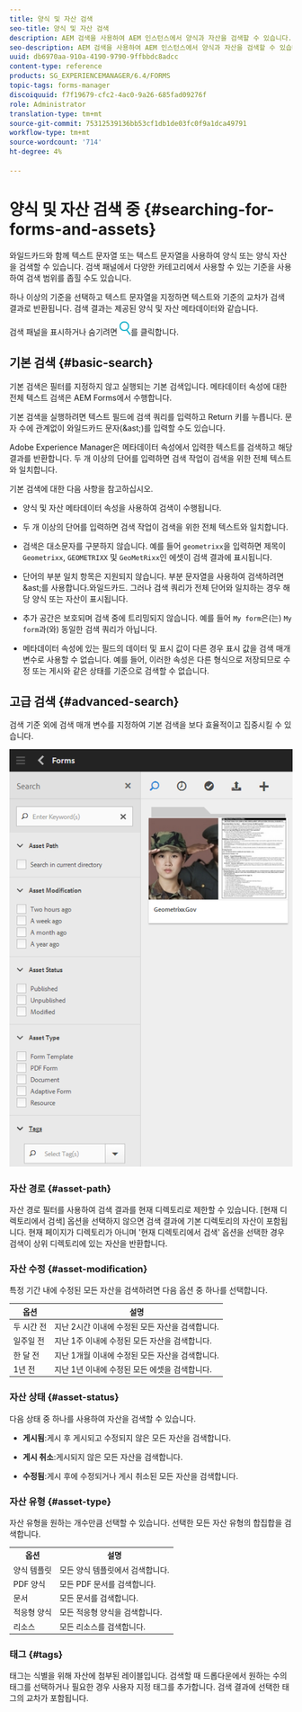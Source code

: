 ```yaml
---
title: 양식 및 자산 검색
seo-title: 양식 및 자산 검색
description: AEM 검색을 사용하여 AEM 인스턴스에서 양식과 자산을 검색할 수 있습니다. 기본 및 고급 검색을 통해 에셋을 신속하게 찾을 수 있습니다.
seo-description: AEM 검색을 사용하여 AEM 인스턴스에서 양식과 자산을 검색할 수 있습니다. 기본 및 고급 검색을 통해 에셋을 신속하게 찾을 수 있습니다.
uuid: db6970aa-910a-4190-9790-9ffbbdc8adcc
content-type: reference
products: SG_EXPERIENCEMANAGER/6.4/FORMS
topic-tags: forms-manager
discoiquuid: f7f19679-cfc2-4ac0-9a26-685fad09276f
role: Administrator
translation-type: tm+mt
source-git-commit: 75312539136bb53cf1db1de03fc0f9a1dca49791
workflow-type: tm+mt
source-wordcount: '714'
ht-degree: 4%

---
```



# 양식 및 자산 검색 중 {#searching-for-forms-and-assets}

와일드카드와 함께 텍스트 문자열 또는 텍스트 문자열을 사용하여 양식 또는 양식 자산을 검색할 수 있습니다. 검색 패널에서 다양한 카테고리에서 사용할 수 있는 기준을 사용하여 검색 범위를 좁힐 수도 있습니다.

하나 이상의 기준을 선택하고 텍스트 문자열을 지정하면 텍스트와 기준의 교차가 검색 결과로 반환됩니다. 검색 결과는 제공된 양식 및 자산 메타데이터와 같습니다.

검색 패널을 표시하거나 숨기려면 ![aem6forms_search](assets/aem6forms_search.png)를 클릭합니다.

## 기본 검색 {#basic-search}

기본 검색은 필터를 지정하지 않고 실행되는 기본 검색입니다. 메타데이터 속성에 대한 전체 텍스트 검색은 AEM Forms에서 수행합니다.

기본 검색을 실행하려면 텍스트 필드에 검색 쿼리를 입력하고 Return 키를 누릅니다. 문자 수에 관계없이 와일드카드 문자(&amp;ast;)를 입력할 수도 있습니다.

Adobe Experience Manager은 메타데이터 속성에서 입력한 텍스트를 검색하고 해당 결과를 반환합니다. 두 개 이상의 단어를 입력하면 검색 작업이 검색을 위한 전체 텍스트와 일치합니다.

기본 검색에 대한 다음 사항을 참고하십시오.

* 양식 및 자산 메타데이터 속성을 사용하여 검색이 수행됩니다.
* 두 개 이상의 단어를 입력하면 검색 작업이 검색을 위한 전체 텍스트와 일치합니다.
* 검색은 대소문자를 구분하지 않습니다. 예를 들어 `geometrixx`을 입력하면 제목이 `Geometrixx`, `GEOMETRIXX` 및 `GeoMetRixx`인 에셋이 검색 결과에 표시됩니다.

* 단어의 부분 일치 항목은 지원되지 않습니다. 부분 문자열을 사용하여 검색하려면 &amp;ast;를 사용합니다.와일드카드. 그러나 검색 쿼리가 전체 단어와 일치하는 경우 해당 양식 또는 자산이 표시됩니다.
* 추가 공간은 보호되며 검색 중에 트리밍되지 않습니다. 예를 들어 `My form`은(는) `My form`과(와) 동일한 검색 쿼리가 아닙니다.

* 메타데이터 속성에 있는 필드의 데이터 및 표시 값이 다른 경우 표시 값을 검색 매개 변수로 사용할 수 없습니다. 예를 들어, 이러한 속성은 다른 형식으로 저장되므로 수정 또는 게시와 같은 상태를 기준으로 검색할 수 없습니다.

## 고급 검색 {#advanced-search}

검색 기준 외에 검색 매개 변수를 지정하여 기본 검색을 보다 효율적이고 집중시킬 수 있습니다.

![AEM 양식 및 자산 검색을 위한 검색 필드 및 매개 변수 또는 필터](assets/search_forms_assets.png)

### 자산 경로 {#asset-path}

자산 경로 필터를 사용하여 검색 결과를 현재 디렉토리로 제한할 수 있습니다. [현재 디렉토리에서 검색] 옵션을 선택하지 않으면 검색 결과에 기본 디렉토리의 자산이 포함됩니다. 현재 페이지가 디렉토리가 아니며 &#39;현재 디렉토리에서 검색&#39; 옵션을 선택한 경우 검색이 상위 디렉토리에 있는 자산을 반환합니다.

### 자산 수정 {#asset-modification}

특정 기간 내에 수정된 모든 자산을 검색하려면 다음 옵션 중 하나를 선택합니다.

| **옵션** | **설명** |
|---|---|
| 두 시간 전 | 지난 2시간 이내에 수정된 모든 자산을 검색합니다. |
| 일주일 전 | 지난 1주 이내에 수정된 모든 자산을 검색합니다. |
| 한 달 전 | 지난 1개월 이내에 수정된 모든 자산을 검색합니다. |
| 1년 전 | 지난 1년 이내에 수정된 모든 에셋을 검색합니다. |

### 자산 상태 {#asset-status}

다음 상태 중 하나를 사용하여 자산을 검색할 수 있습니다.

* **게시됨**:게시 후 게시되고 수정되지 않은 모든 자산을 검색합니다.

* **게시 취소**:게시되지 않은 모든 자산을 검색합니다.

* **수정됨**:게시 후에 수정되거나 게시 취소된 모든 자산을 검색합니다.

### 자산 유형 {#asset-type}

자산 유형을 원하는 개수만큼 선택할 수 있습니다. 선택한 모든 자산 유형의 합집합을 검색합니다.

<table> 
 <tbody>
  <tr>
   <th>옵션</th> 
   <th>설명</th> 
  </tr>
  <tr>
   <td>양식 템플릿<br /> </td> 
   <td>모든 양식 템플릿에서 검색합니다.<br /> </td> 
  </tr>
  <tr>
   <td>PDF 양식</td> 
   <td>모든 PDF 문서를 검색합니다.</td> 
  </tr>
  <tr>
   <td>문서</td> 
   <td>모든 문서를 검색합니다.</td> 
  </tr>
  <tr>
   <td>적응형 양식<br /> </td> 
   <td>모든 적응형 양식을 검색합니다.</td> 
  </tr>
  <tr>
   <td>리소스</td> 
   <td>모든 리소스를 검색합니다.<br /> </td> 
  </tr>
 </tbody>
</table>

### 태그 {#tags}

태그는 식별을 위해 자산에 첨부된 레이블입니다. 검색할 때 드롭다운에서 원하는 수의 태그를 선택하거나 필요한 경우 사용자 지정 태그를 추가합니다. 검색 결과에 선택한 태그의 교차가 포함됩니다.

